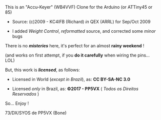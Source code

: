 This is an "Accu-Keyer" (WB4VVF) Clone for the Arduino (or ATTiny45 or 85)

* Source: (c)2009 - KC4IFB (Richard) _in_ QEX (ARRL) for Sep/Oct 2009

* I added _Weight Control_, _reformatted_ source, and corrected some _minor_ bugs

There is no **_misteries_** here, it's perfect for an almost **rainy weekend** !

(and works on first attempt, if you **do it carefully** when wiring the pins... LOL)

But, this work is **_licensed_**, as follows:

* Licensed in World (_except in Brazil_), as: **CC BY-SA-NC 3.0**

* Licensed _only_ in Brazil, as: **©2017 - PP5VX** ( _Todos os Direitos Reservados_ )

So... Enjoy !

73/DX/SYOS de PP5VX (Bone)
